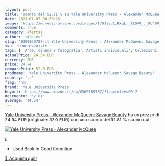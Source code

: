 ```yaml
---
layout: post
title: 'sconto del 52.81 % su Yale University Press - Alexander McQuee  '
date: 2021-07-07 00:59:26
image: 'https://m.media-amazon.com/images/I/51iyv1iRXqL._SL500_._SL400_.jpg'
comments: true
category: ofertas
author: 'tole.es'
slug: '0300169787-it Yale University Press - Alexander McQueen: Savage Beauty'
sku: '0300169787-it'
tags: [ 'Arte, cinema e fotografia','Artisti individuali','Collezioni, cataloghi e mostre','Design commerciale','Design e arti decorative','Design e grafica','Libri','Moda e Design','Tessuti e costumi','yale university press', ]
actualPrice: 24.54 EUR
currency: EUR
price: 24.54
comparePrice: 52.0 EUR
prodname: 'Yale University Press - Alexander McQueen: Savage Beauty'
country: 'it'
flag: '🇮🇹'
brand: 'Yale University Press'
buyurl: 'https://www.amazon.it/dp/0300169787/?tag=tolees00-21'
descuento: '52.81'
average: '24.54'
---
```


[Yale University Press - Alexander McQueen: Savage Beauty](https://www.amazon.it/dp/0300169787/?tag=tolees00-21) ha un prezzo di 24.54 EUR (originale: 52.0 EUR) con uno sconto del 52.81 % sconto qui:

[![Yale University Press - Alexander McQuee](https://m.media-amazon.com/images/I/51iyv1iRXqL._SL500_._SL400_.jpg)](https://www.amazon.it/dp/0300169787/?tag=tolees00-21)

ℹ️:

- Used Book in Good Condition

[🛒 Acquista qui!!](https://www.amazon.it/dp/0300169787/?tag=tolees00-21)
